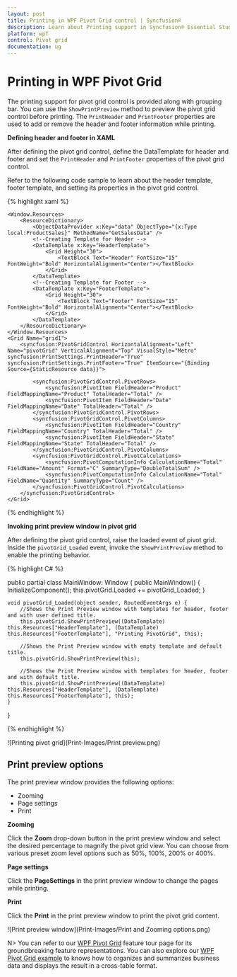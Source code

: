 ```yaml
---
layout: post
title: Printing in WPF Pivot Grid control | Syncfusion®
description: Learn about Printing support in Syncfusion® Essential Studio® WPF Pivot Grid control, its elements and more.
platform: wpf
control: Pivot grid
documentation: ug
---
```


# Printing in WPF Pivot Grid

The printing support for pivot grid control is provided along with grouping bar. You can use the `ShowPrintPreview` method to preview the pivot grid control before printing. The `PrintHeader` and `PrintFooter` properties are used to add or remove the header and footer information while printing.

**Defining header and footer in XAML**

After defining the pivot grid control, define the DataTemplate for header and footer and set the `PrintHeader` and `PrintFooter` properties of the pivot grid control.

Refer to the following code sample to learn about the header template, footer template, and setting its properties in the pivot grid control.

{% highlight xaml %}

    <Window.Resources>
        <ResourceDictionary>
            <ObjectDataProvider x:Key="data" ObjectType="{x:Type local:ProductSales}" MethodName="GetSalesData" />
            <!--Creating Template for Header -->
            <DataTemplate x:Key="HeaderTemplate">
                <Grid Height="30">
                    <TextBlock Text="Header" FontSize="15" FontWeight="Bold" HorizontalAlignment="Center"></TextBlock>
                </Grid>
            </DataTemplate>
            <!--Creating Template for Footer -->
            <DataTemplate x:Key="FooterTemplate">
                <Grid Height="30">
                    <TextBlock Text="Footer" FontSize="15" FontWeight="Bold" HorizontalAlignment="Center"></TextBlock>
                </Grid>
            </DataTemplate>
        </ResourceDictionary>
    </Window.Resources>
    <Grid Name="grid1">
        <syncfusion:PivotGridControl HorizontalAlignment="Left" Name="pivotGrid" VerticalAlignment="Top" VisualStyle="Metro" syncfusion:PrintSettings.PrintHeader="True" syncfusion:PrintSettings.PrintFooter="True" ItemSource="{Binding   Source={StaticResource data}}">

            <syncfusion:PivotGridControl.PivotRows>
                <syncfusion:PivotItem FieldHeader="Product" FieldMappingName="Product" TotalHeader="Total" />
                <syncfusion:PivotItem FieldHeader="Date" FieldMappingName="Date" TotalHeader="Total" />
            </syncfusion:PivotGridControl.PivotRows>
            <syncfusion:PivotGridControl.PivotColumns>
                <syncfusion:PivotItem FieldHeader="Country" FieldMappingName="Country" TotalHeader="Total" />
                <syncfusion:PivotItem FieldHeader="State" FieldMappingName="State" TotalHeader="Total" />
            </syncfusion:PivotGridControl.PivotColumns>
            <syncfusion:PivotGridControl.PivotCalculations>
                <syncfusion:PivotComputationInfo CalculationName="Total" FieldName="Amount" Format="C" SummaryType="DoubleTotalSum" />
                <syncfusion:PivotComputationInfo CalculationName="Total" FieldName="Quantity" SummaryType="Count" />
            </syncfusion:PivotGridControl.PivotCalculations>
        </syncfusion:PivotGridControl>
    </Grid>

{% endhighlight %}

**Invoking print preview window in pivot grid**

After defining the pivot grid control, raise the loaded event of pivot grid. Inside the `pivotGrid_Loaded` event, invoke the `ShowPrintPreview` method to enable the printing behavior.

{% highlight C# %}

public partial class MainWindow: Window {
    public MainWindow() {
        InitializeComponent();
        this.pivotGrid.Loaded += pivotGrid_Loaded;
    }

    void pivotGrid_Loaded(object sender, RoutedEventArgs e) {
        //Shows the Print Preview window with templates for header, footer and with user defined title.
        this.pivotGrid.ShowPrintPreview((DataTemplate) this.Resources["HeaderTemplate"], (DataTemplate) this.Resources["FooterTemplate"], "Printing PivotGrid", this);

        //Shows the Print Preview window with empty template and default title.
        this.pivotGrid.ShowPrintPreview(this);

        //Shows the Print Preview window with templates for header, footer and with default title.
        this.pivotGrid.ShowPrintPreview((DataTemplate) this.Resources["HeaderTemplate"], (DataTemplate) this.Resources["FooterTemplate"], this);
    }
}

{% endhighlight %}

![Printing pivot grid](Print-Images/Print preview.png)

## Print preview options

The print preview window provides the following options:

* Zooming
* Page settings
* Print

**Zooming**

Click the **Zoom** drop-down button in the print preview window and select the desired percentage to magnify the pivot grid view. You can choose from various preset zoom level options such as 50%, 100%, 200% or 400%.

**Page settings**

Click the **PageSettings** in the print preview window to change the pages while printing.

**Print**

Click the **Print** in the print preview window to print the pivot grid content.

![Print preview window](Print-Images/Print and Zooming options.png)

N> You can refer to our [WPF Pivot Grid](https://www.syncfusion.com/wpf-controls/pivot-grid) feature tour page for its groundbreaking feature representations. You can also explore our [WPF Pivot Grid example](https://github.com/syncfusion/wpf-demos) to knows how to organizes and summarizes business data and displays the result in a cross-table format.